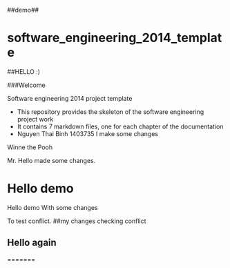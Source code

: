 ##demo## 

software_engineering_2014_template
==================================

##HELLO :)

###Welcome

Software engineering 2014 project template

* This repository provides the skeleton of the software engineering project work
* It contains 7 markdown files, one for each chapter of the documentation
* Nguyen Thai Binh 1403735
I make some changes

Winne the Pooh

Mr. Hello made some changes.

Hello demo 
=======
Hello demo With some changes

To test conflict.
##my changes
checking conflict
## Hello again 
=======

